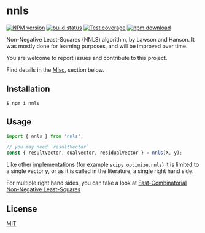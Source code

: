 # nnls

[![NPM version][npm-image]][npm-url]
[![build status][ci-image]][ci-url]
[![Test coverage][codecov-image]][codecov-url]
[![npm download][download-image]][download-url]

Non-Negative Least-Squares (NNLS) algorithm, by Lawson and Hanson. It was mostly done for learning purposes, and will be improved over time.

You are welcome to report issues and contribute to this project.

Find details in the [Misc.](#Misc.) section below.

## Installation

`$ npm i nnls`

## Usage

```js
import { nnls } from 'nnls';

// you may need `resultVector`
const { resultVector, dualVector, residualVector } = nnls(X, y);
```

Like other implementations (for example `scipy.optimize.nnls`) it is limited to a single vector $y$, or as it is called in the literature, a single right hand side.

For multiple right hand sides, you can take a look at [Fast-Combinatorial Non-Negative Least-Squares](https://github.com/mljs/fcnnls)


## License

[MIT](./LICENSE)

[npm-image]: https://img.shields.io/npm/v/nnls.svg
[npm-url]: https://www.npmjs.com/package/nnls
[ci-image]: https://github.com/santimirandarp/nnls/workflows/Node.js%20CI/badge.svg?branch=main
[ci-url]: https://github.com/santimirandarp/nnls/actions?query=workflow%3A%22Node.js+CI%22
[codecov-image]: https://img.shields.io/codecov/c/github/santimirandarp/nnls.svg
[codecov-url]: https://codecov.io/gh/santimirandarp/nnls
[download-image]: https://img.shields.io/npm/dm/nnls.svg
[download-url]: https://www.npmjs.com/package/nnls

